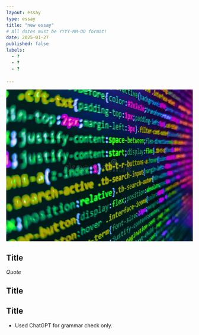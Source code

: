 ```yaml
---
layout: essay
type: essay
title: "new essay"
# All dates must be YYYY-MM-DD format!
date: 2025-01-27
published: false
labels:
  - ?
  - ?
  - ?

---
```


<img class="img-fluid" src="../img/Learning-TypeScript-Is-No-Walk-in-the-Park/typescript.webp">

## Title

*Quote*

## Title



## Title



- Used ChatGPT for grammar check only.
